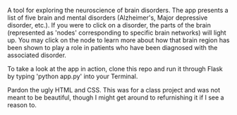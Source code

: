 A tool for exploring the neuroscience of brain disorders. The app presents a list of five brain and mental disorders (Alzheimer's, Major depressive disorder, etc.). If you were to click on a disorder, the parts of the brain (represented as 'nodes' corresponding to specific brain networks) will light up. You may click on the node to learn more about how that brain region has been shown to play a role in patients who have been diagnosed with the associated disorder.

To take a look at the app in action, clone this repo and run it through Flask by typing 'python app.py' into your Terminal.

Pardon the ugly HTML and CSS. This was for a class project and was not meant to be beautiful, though I might get around to refurnishing it if I see a reason to.
